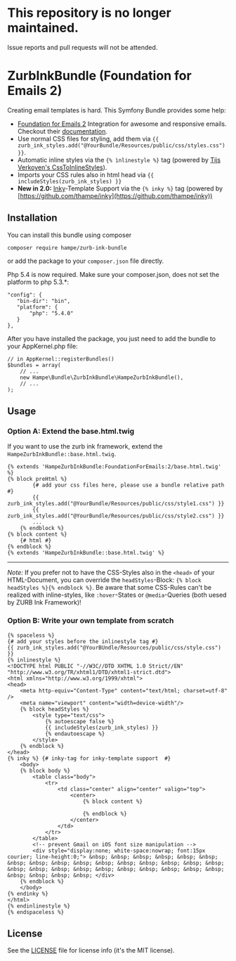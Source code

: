 # This repository is no longer maintained.
 
Issue reports and pull requests will not be attended.

# ZurbInkBundle (Foundation for Emails 2)
Creating email templates is hard.
This Symfony Bundle provides some help:

* [Foundation for Emails 2](https://github.com/zurb/foundation-emails) Integration for awesome and responsive emails. Checkout  their [documentation](http://foundation.zurb.com/emails.html).
* Use normal CSS files for styling, add them via `{{ zurb_ink_styles.add("@YourBundle/Resources/public/css/styles.css") }}`.
* Automatic inline styles via the `{% ìnlinestyle %}` tag (powered by [Tijs Verkoyen's CssToInlineStyles](https://github.com/tijsverkoyen/CssToInlineStyles)).
* Imports your CSS rules also in html head via `{{ includeStyles(zurb_ink_styles) }}`
* **New in 2.0:** [Inky](https://github.com/zurb/inky)-Template Support via the `{% inky %}` tag (powered by [https://github.com/thampe/inky](https://github.com/thampe/inky)) 


## Installation

You can install this bundle using composer

    composer require hampe/zurb-ink-bundle
or add the package to your `composer.json` file directly.

Php 5.4 is now required. Make sure your composer.json, does not set the platform to php 5.3.*:

    "config": {
       "bin-dir": "bin",
       "platform": {
           "php": "5.4.0" 
       }
    },



After you have installed the package, you just need to add the bundle to your AppKernel.php file:

    // in AppKernel::registerBundles()
    $bundles = array(
        // ...
        new Hampe\Bundle\ZurbInkBundle\HampeZurbInkBundle(),
        // ...
    );

## Usage

### Option A: Extend the base.html.twig
If you want to use the zurb ink framework, extend the `HampeZurbInkBundle::base.html.twig`.

    {% extends 'HampeZurbInkBundle:FoundationForEmails:2/base.html.twig' %}
    {% block preHtml %}
            {# add your css files here, please use a bundle relative path #}
            {{ zurb_ink_styles.add("@YourBundle/Resources/public/css/style1.css") }}
            {{ zurb_ink_styles.add("@YourBundle/Resources/public/css/style2.css") }}
            ...
        {% endblock %}
    {% block content %}
        {# html #}
    {% endblock %}
    {% extends 'HampeZurbInkBundle::base.html.twig' %}

---  

*Note:* If you prefer not to have the CSS-Styles also in the `<head>` of your HTML-Document, you can override the `headStyles`-Block: `{% block headStyles %}{% endblock %}`. Be aware that some CSS-Rules can't be realized with inline-styles, like `:hover`-States or `@media`-Queries (both uesed by ZURB Ink Framework)!

### Option B: Write your own template from scratch

    {% spaceless %}
    {# add your styles before the inlinestyle tag #}
    {{ zurb_ink_styles.add("@YourBUndle/Resources/public/css/style.css") }}
    {% inlinestyle %}
    <!DOCTYPE html PUBLIC "-//W3C//DTD XHTML 1.0 Strict//EN" "http://www.w3.org/TR/xhtml1/DTD/xhtml1-strict.dtd">
    <html xmlns="http://www.w3.org/1999/xhtml">
    <head>
        <meta http-equiv="Content-Type" content="text/html; charset=utf-8" />
        <meta name="viewport" content="width=device-width"/>
        {% block headStyles %}
            <style type="text/css">
                {% autoescape false %}
                {{ includeStyles(zurb_ink_styles) }}
                {% endautoescape %}
            </style>
        {% endblock %}
    </head>
    {% inky %} {# inky-tag for inky-template support  #}
        <body>
        {% block body %}
            <table class="body">
                <tr>
                    <td class="center" align="center" valign="top">
                        <center>
                            {% block content %}

                            {% endblock %}
                        </center>
                    </td>
                </tr>
            </table>
            <!-- prevent Gmail on iOS font size manipulation -->
            <div style="display:none; white-space:nowrap; font:15px courier; line-height:0;"> &nbsp; &nbsp; &nbsp; &nbsp; &nbsp; &nbsp; &nbsp; &nbsp; &nbsp; &nbsp; &nbsp; &nbsp; &nbsp; &nbsp; &nbsp; &nbsp; &nbsp; &nbsp; &nbsp; &nbsp; &nbsp; &nbsp; &nbsp; &nbsp; &nbsp; &nbsp; &nbsp; &nbsp; &nbsp; &nbsp; </div>
        {% endblock %}
        </body>
    {% endinky %}
    </html>
    {% endinlinestyle %}
    {% endspaceless %}
    
## License
See the [LICENSE](LICENSE) file for license info (it's the MIT license).
